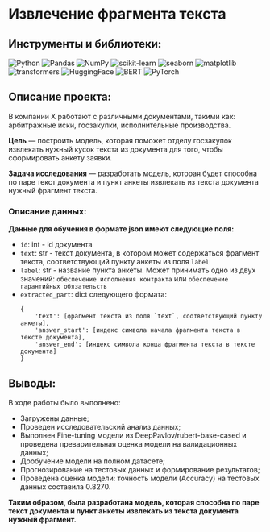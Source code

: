 # Извлечение фрагмента текста

## Инструменты и библиотеки:
![Python](https://img.shields.io/badge/-Python-white?style=flat&logo=python)
![Pandas](https://img.shields.io/badge/-Pandas-white?style=flat&logo=pandas&logoColor=130754)
![NumPy](https://img.shields.io/badge/-NumPy-white?style=flat&logo=NumPy&logoColor=3366C5)
![scikit-learn](https://img.shields.io/badge/-scikit-white?style=flat&logo=scikit-learn)
![seaborn](https://img.shields.io/badge/-seaborn-white?style=flat&logo=seaborn)
![matplotlib](https://img.shields.io/badge/-matplotlib-white?style=flat&logo=matplotlib)
![transformers](https://img.shields.io/badge/-LightGBM-white?style=flat&logo=LightGBM)
![HuggingFace](https://img.shields.io/badge/-%F0%9F%A4%97-white?style=flat&logo=%F0%9F%A4%97)
![BERT](https://img.shields.io/badge/-BERT-white?style=flat&logo=BERT)
![PyTorch](https://img.shields.io/badge/-PyTorch-white?style=flat&logo=PyTorch)

## Описание проекта:
В компании X работают с различными документами, такими как: арбитражные иски, госзакупки, исполнительные производства.

**Цель** — построить модель, которая поможет отделу госзакупок извлекать нужный кусок текста из документа для того, чтобы сформировать анкету заявки.

**Задача исследования** — разработать модель, которая будет способна по паре текст документа и пункт анкеты извлекать из текста документа нужный фрагмент текста.

### Описание данных:
**Данные для обучения в формате json имеют следующие поля:**
- `id`: int - id документа
-  `text`: str - текст документа, в котором может содержаться фрагмент текста, соответствующий пункту анкеты из поля `label`
- `label`: str - название пункта анкеты. Может принимать одно из двух значений: `обеспечение исполнения контракта` или `обеспечение гарантийных обязательств`
- `extracted_part`: dict следующего формата:
    ```
    {
        'text': [фрагмент текста из поля `text`, соответствующий пункту анкеты], 
        'answer_start': [индекс символа начала фрагмента текста в тексте документа],
        'answer_end': [индекс символа конца фрагмента текста в тексте документа]
    }
   ```

## Выводы:
В ходе работы было выполнено:

* Загружены данные;
* Проведен исследовательский анализ данных;
* Выполнен Fine-tuning модели из DeepPavlov/rubert-base-cased и проведена преварительная оценка модели на валидационных данных;
* Дообучение модели на полном датасете;
* Прогнозирование на тестовых данных и формирование результатов;
* Проведена оценка модели: точность модели (Accuracy) на тестовых данных составила 0.8270.

**Таким образом, была разработана модель, которая способна по паре текст документа и пункт анкеты извлекать из текста документа нужный фрагмент.**
